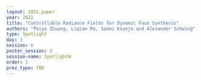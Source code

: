 ```yaml
---
layout: 2021_paper
year: 2022
title: "Controllable Radiance Fields for Dynamic Face Synthesis"
authors: "Peiye Zhuang, Liqian Ma, Sanmi Koyejo and Alexander Schwing"
type: Spotlight
day: 3
session: 6
poster_session: 3
session-name: Spotlight6
order: 1
prez_type: TBD
---
```

